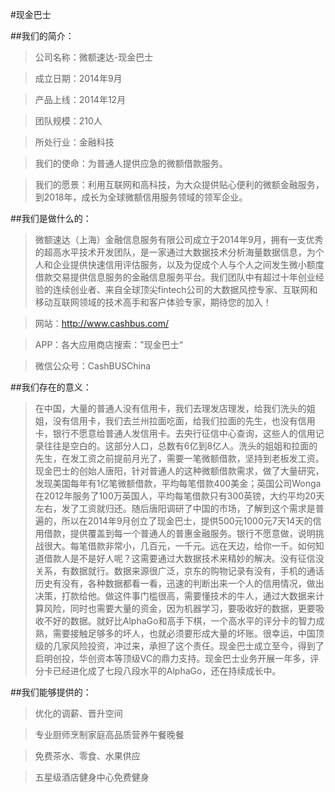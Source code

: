 #现金巴士

##我们的简介：
> 公司名称：微额速达-现金巴士

> 成立日期：2014年9月

> 产品上线：2014年12月

> 团队规模：210人

> 所处行业：金融科技

> 我们的使命：为普通人提供应急的微额借款服务。

> 我们的愿景：利用互联网和高科技，为大众提供贴心便利的微额金融服务，到2018年，成长为全球微额信用服务领域的领军企业。

##我们是做什么的：
> 微额速达（上海）金融信息服务有限公司成立于2014年9月，拥有一支优秀的超高水平技术开发团队，是一家通过大数据技术分析海量数据信息，为个人和企业提供快速信用评估服务，以及为促成个人与个人之间发生微小额度借款交易提供信息服务的金融信息服务平台。我们团队中有超过十年创业经验的连续创业者、来自全球顶尖fintech公司的大数据风控专家、互联网和移动互联网领域的技术高手和客户体验专家，期待您的加入！

> 网站：http://www.cashbus.com/

> APP：各大应用商店搜索："现金巴士“

> 微信公众号：CashBUSChina

##我们存在的意义：
> 在中国，大量的普通人没有信用卡，我们去理发店理发，给我们洗头的姐姐，没有信用卡，我们去兰州拉面吃面，给我们拉面的先生，也没有信用卡，银行不愿意给普通人发信用卡。去央行征信中心查询，这些人的信用记录往往是空白的。这部分人口，总数有6亿到8亿人。洗头的姐姐和拉面的先生，在发工资之前提前月光了，需要一笔微额借款，坚持到老板发工资。现金巴士的创始人唐阳，针对普通人的这种微额借款需求，做了大量研究，发现美国每年有1亿笔微额借款，平均每笔借款400美金；英国公司Wonga在2012年服务了100万英国人，平均每笔借款只有300英镑，大约平均20天左右，发了工资就归还。随后唐阳调研了中国的市场，了解到这个需求是普遍的，所以在2014年9月创立了现金巴士，提供500元1000元7天14天的信用借款，提供覆盖到每一个普通人的普惠金融服务。银行不愿意做，说明挑战很大。每笔借款非常小，几百元，一千元。远在天边，给你一千。如何知道借款人是不是好人呢？这需要通过大数据技术来精妙的解决。没有征信没关系，有数据就行。数据来源很广泛，京东的购物记录有没有，手机的通话历史有没有，各种数据都看一看，迅速的判断出来一个人的信用情况，做出决策，打款给他。做这件事门槛很高，需要懂技术的牛人，通过大数据来计算风险，同时也需要大量的资金，因为机器学习，要吸收好的数据，更要吸收不好的数据。就好比AlphaGo和高手下棋，一个高水平的评分卡的智力成熟，需要接触足够多的坏人，也就必须要形成大量的坏账。很幸运，中国顶级的几家风险投资，冲过来，承担了这个责任。现金巴士成立至今，得到了启明创投，华创资本等顶级VC的鼎力支持。现金巴士业务开展一年多，评分卡已经进化成了七段八段水平的AlphaGo，还在持续成长中。

##我们能够提供的：
> 优化的调薪、晋升空间

> 专业厨师烹制家庭高品质营养午餐晚餐

> 免费茶水、零食、水果供应

> 五星级酒店健身中心免费健身
